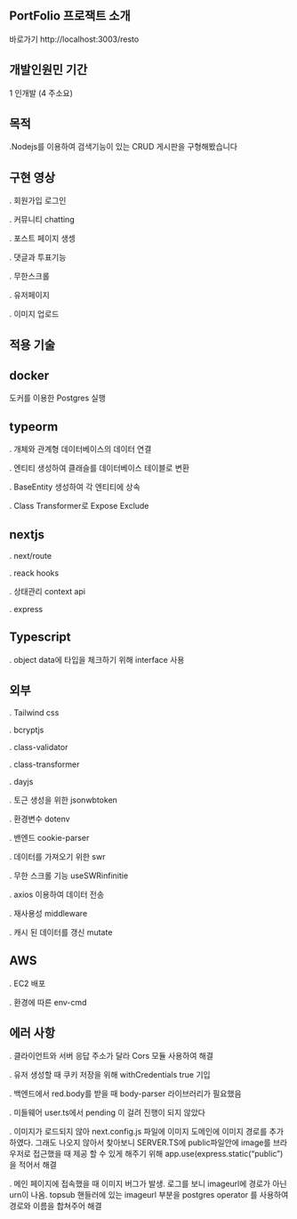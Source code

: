 
 PortFolio 프로잭트 소개
 ---------------

바로가기 http://localhost:3003/resto


개발인원민 기간
---------------

1 인개발 (4 주소요)


목적
------
.Nodejs를 이용하여 검색기능이 있는 CRUD 게시판을 구형해봤습니다




구현 영상
---------------

. 회원가입 로그인

. 커뮤니티 chatting

. 포스트 페이지 생셍

. 댓글과 투표기능

. 무한스크롤

. 유저페이지

. 이미지 업로드



적용 기술
---------------


docker
------
도커를 이용한 Postgres  실행


typeorm
---------------

. 개체와 관계형 데이터베이스의 데이터 연결

. 엔티티 생성하여 클래슬를 데이터베이스 테이블로 변환

. BaseEntity 생성하여 각 엔티티에 상속

. Class Transformer로 Expose Exclude


nextjs
---------------

. next/route

. reack hooks

. 상태관리 context api

. express



Typescript
---------------

. object data에 타입을 체크하기 위해 interface 사용


외부
---------------

. Tailwind css

. bcryptjs

. class-validator

. class-transformer

. dayjs

. 토근 생성을 위한 jsonwbtoken

. 환경변수 dotenv

. 밴엔드 cookie-parser

. 데이터를 가져오기 위한 swr

. 무한 스크롤 기능 useSWRinfinitie

. axios 이용하여 데이터 전송

. 재사용성 middleware

. 캐시 된 데이터를 갱신 mutate



AWS
---------------

. EC2 배포

. 환경에 따른 env-cmd



에러 사항
---------------

. 클라이언트와 서버 응답 주소가 달라 Cors 모듈 사용하여 해결

. 유저 생성할 때 쿠키 저장을 위해 withCredentials true 기입

. 백엔드에서 red.body를 받을 때 body-parser 라이브러리가 필요했음

. 미들웨어 user.ts에서 pending 이 걸려 진행이 되지 않았다

. 이미지가 로드되지 않아 next.config.js 파일에 이미지 도메인에 이미지 경로를 추가하였다. 그래도 나오지 않아서 찾아보니 SERVER.TS에 public파일안에 image를 브라우저로 접근했을 때 제공 할 수 있게 해주기 위해 app.use(express.static(“public”)을 적어서 해결

. 메인 페이지에 접속했을 때 이미지 버그가 발생. 로그를 보니 imageurl에 경로가 아닌 urn이 나옴. topsub 핸들러에 있는 imageurl 부분을 postgres operator 를 사용하여 경로와 이름을 합쳐주어 해결

